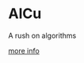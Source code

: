 # AlCu
A rush on algorithms

[more info](https://github.com/pkolomiy/UNIT_Factory/blob/master/AlCu/alcu.pdf)
